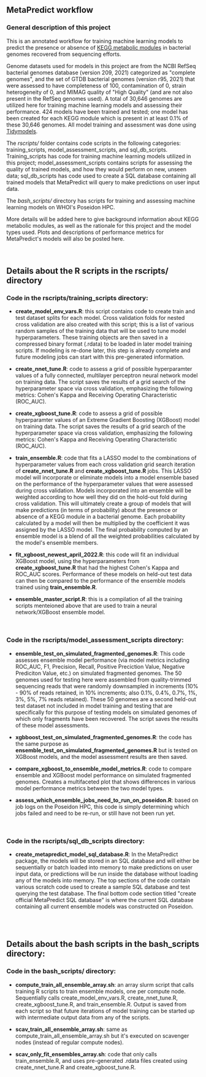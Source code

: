 ## MetaPredict workflow

### General description of this project

This is an annotated workflow for training machine learning models to predict the presence or absence of [KEGG metabolic modules](https://www.genome.jp/kegg/module.html) in bacterial genomes recovered from sequencing efforts.

Genome datasets used for models in this project are from the NCBI RefSeq bacterial genomes database (version 209, 2021) categorized as "complete genomes", and the set of GTDB bacterial genomes (version r95, 2021) that were assessed to have completeness of 100, contamination of 0, strain heterogeneity of 0, and MIMAG quality of "High Quality" (and are not also present in the RefSeq genomes used). A total of 30,646 genomes are utilized here for training machine learning models and assessing their performance. 424 models have been trained and tested; one model has been created for each KEGG module which is present in at least 0.1% of these 30,646 genomes. All model training and assessment was done using [Tidymodels](https://www.tidymodels.org/).

The *rscripts/* folder contains code scripts in the following categories: training_scripts, model_assessment_scripts, and sql_db_scripts. Training_scripts has code for training machine learning models utilized in this project; model_assessment_scripts contains scripts for assessing the quality of trained models, and how they would perform on new, unseen data; sql_db_scripts has code used to create a SQL database containing all trained models that MetaPredict will query to make predictions on user input data.

The *bash_scripts/* directory has scripts for training and assessing machine learning models on WHOI's Poseidon HPC.

More details will be added here to give background information about KEGG metabolic modules, as well as the rationale for this project and the model types used. Plots and descriptions of performance metrics for MetaPredict's models will also be posted here.
<br>  
<br>  

## Details about the R scripts in the rscripts/ directory

### Code in the rscripts/training_scripts directory:
  - **create_model_env_vars.R**: this script contains code to create train and test dataset splits for each model. Cross validation folds for nested cross validation are also created with this script; this is a list of various random samples of the training data that will be used to tune model hyperparameters. These training objects are then saved in a compressed binary format (.rdata) to be loaded in later model training scripts. If modeling is re-done later, this step is already complete and future modeling jobs can start with this pre-generated information.
 
  - **create_nnet_tune.R**: code to assess a grid of possible hyperparamter values of a fully connected, multilayer perceptron neural network model on training data. The script saves the results of a grid search of the hyperparameter space via cross validation, emphasizing the following metrics: Cohen's Kappa and Receiving Operating Characteristic (ROC_AUC).
 
  - **create_xgboost_tune.R**: code to assess a grid of possible hyperparamter values of an Extreme Gradient Boosting (XGBoost) model on training data. The script saves the results of a grid search of the hyperparameter space via cross validation, emphasizing the following metrics: Cohen's Kappa and Receiving Operating Characteristic (ROC_AUC).
 
  - **train_ensemble.R**: code that fits a LASSO model to the combinations of hyperparameter values from each cross validation grid search iteration of **create_nnet_tune.R** and **create_xgboost_tune.R** jobs. This LASSO model will incorporate or eliminate models into a model ensemble based on the performance of the hyperparameter values that were assessed during cross validation. Models incorporated into an ensemble will be weighted according to how well they did on the hold-out fold during cross validation. This will ultimately create a group of models that will make predictions (in terms of probability) about the presence or absence of a KEGG module in a bacterial genome. Each probability calculated by a model will then be multiplied by the coefficient it was assigned by the LASSO model. The final probability computed by an ensemble model is a blend of all the weighted probabilities calculated by the model's ensemble members.
 
  - **fit_xgboost_newest_april_2022.R**: this code will fit an individual XGBoost model, using the hyperparameters from **create_xgboost_tune.R** that had the highest Cohen's Kappa and ROC_AUC scores. Performance of these models on held-out test data can then be compared to the performance of the ensemble models trained using **train_ensemble.R**.
 
  - **ensemble_master_script.R**: this is a compilation of all the training scripts menteioned above that are used to train a neural network/XGBoost ensemble model.
<br>  

### Code in the rscripts/model_assessment_scripts directory:
- **ensemble_test_on_simulated_fragmented_genomes.R**: This code assesses ensemble model performance (via model metrics including ROC_AUC, F1, Precision, Recall, Positive Preciction Value, Negative Prediciton Value, etc.) on simulated fragmented genomes. The 50 genomes used for testing here were assembled from quality-trimmed sequencing reads that were randomly downsampled in increments (10% - 90% of reads retained, in 10% increments; also 0.1%, 0.4%, 0.7%, 1%, 3%, 5%, 7% reads retained). These 50 genomes are a second held-out test dataset not included in model training and testing that are specifically for this purpose of testing models on simulated genomes of which only fragments have been recovered. The script saves the results of these model assessments.

- **xgbboost_test_on_simulated_fragmented_genomes.R**: the code has the same purpose as **ensemble_test_on_simulated_fragmented_genomes.R** but is tested on XGBoost models, and the model assessment results are then saved.

- **compare_xgboost_to_ensemble_model_metrics.R**: code to compare ensemble and XGBoost model performance on simulated fragmented genomes. Creates a multifaceted plot that shows differences in various model performance  metrics between the two model types.

- **assess_which_ensemble_jobs_need_to_run_on_poseidon.R**: based on job logs on the Poseidon HPC, this code is simply determining which jobs failed and need to be re-run, or still have not been run yet. 
<br>  

### Code in the rscripts/sql_db_scripts directory:
- **create_metapredict_model_sql_database.R**: In the MetaPredict package, the models will be stored in an SQL database and will either be sequentially or batch loaded into memory to make predictions on user input data, or predictions will be run inside the database without loading any of the models into memory. The top sections of the code contain various scratch code used to create a sample SQL database and test querying the test database. The final bottom code section titled "create official MetaPredict SQL database" is where the current SQL database containing all current ensemble models was constructed on Poseidon.
<br>  
<br>  

## Details about the bash scripts in the bash_scripts directory:

### Code in the bash_scripts/ directory:
- **compute_train_all_ensemble_array.sh**: an array slurm script that calls training R scripts to train ensemble models, one per compute node. Sequentially calls create_model_env_vars.R, create_nnet_tune.R, create_xgboost_tune.R, and train_ensemble.R. Output is saved from each script so that future iterations of model training can be started up with intermediate output data from any of the scripts. 

- **scav_train_all_ensemble_array.sh**: same as compute_train_all_ensemble_array.sh but it's executed on scavenger nodes (instead of regular compute nodes).

- **scav_only_fit_ensembles_array.sh**: code that only calls train_ensemble.R, and uses pre-generated .rdata files created using create_nnet_tune.R and create_xgboost_tune.R.
